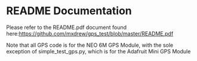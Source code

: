 # README Documentation

Please refer to the README.pdf document found here:https://github.com/mxdrew/gps_test/blob/master/README.pdf



Note that all GPS code is for the NEO 6M GPS Module, with the sole exception of simple_test_gps.py, which is for the Adafruit Mini GPS Module
